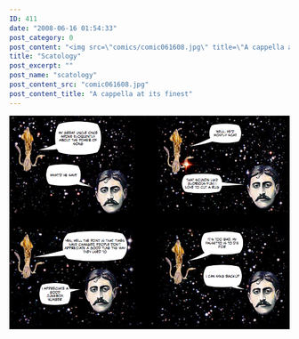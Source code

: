 ```yaml
---
ID: 411
date: "2008-06-16 01:54:33"
post_category: 0
post_content: "<img src=\"comics/comic061608.jpg\" title=\"A cappella at its finest\" />"
title: "Scatology"
post_excerpt: ""
post_name: "scatology"
post_content_src: "comic061608.jpg"
post_content_title: "A cappella at its finest"
---
```



[![A cappella at its finest](/comics-hi-res/comic061608.jpg)](/comics-hi-res/comic061608.jpg)
